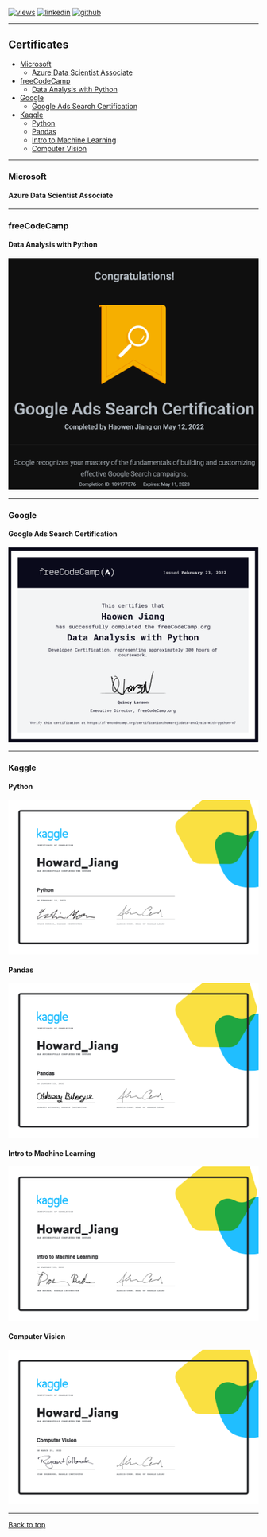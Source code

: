 [![views](https://hits.seeyoufarm.com/api/count/incr/badge.svg?url=https%3A%2F%2Fgithub.com%2Fhoward-haowen%2Fhoward-haowen.github.io&count_bg=%2367E805&title_bg=%23555555&icon=grav.svg&icon_color=%2367E805&title=Visitors&edge_flat=false)](https://hits.seeyoufarm.com) [![linkedin](https://img.shields.io/badge/View-My_LinkedIn-0A66C2?style=flat&logo=linkedin&logoColor=white)](https://www.linkedin.com/in/haowen-jiang-phd-16242074/) [![github](https://img.shields.io/badge/View_My_GitHub-181717?style=flat-square&logo=github&logoColor=white)](https://github.com/howard-haowen)  

---
## Certificates

- [Microsoft](#microsoft)
    - [Azure Data Scientist Associate](#azure-data-scientist-associate)
- [freeCodeCamp](#freecodecamp)
    - [Data Analysis with Python](#data-analysis-with-python)  
- [Google](#google)
    - [Google Ads Search Certification](#google-ads-search-certification)
- [Kaggle](#kaggle)
    - [Python](#python)
    - [Pandas](#pandas)
    - [Intro to Machine Learning](#intro-to-machine-learning)   
    - [Computer Vision](#computer-vision)   

---
### Microsoft 

#### Azure Data Scientist Associate
<div data-iframe-width="500" data-iframe-height="300" data-share-badge-id="7c4f2a43-cf71-4604-b36d-d68544c96a2e" data-share-badge-host="https://www.credly.com"></div><script type="text/javascript" async src="//cdn.credly.com/assets/utilities/embed.js"></script>

---
### freeCodeCamp 

#### Data Analysis with Python
[![](https://github.com/howard-haowen/blog.ai/raw/master/images/Google-ads.png)](https://skillshop.exceedlms.com/student/award/BmuNGjJDnB3nbGL9yi3m7sPo)

---
### Google 

#### Google Ads Search Certification
[![](https://github.com/howard-haowen/blog.ai/raw/master/images/freecodecamp-data-analysis-with-python.png)](https://www.freecodecamp.org/certification/howardj/data-analysis-with-python-v7)

---
### Kaggle

#### Python
[![](https://github.com/howard-haowen/blog.ai/raw/master/images/Kaggle-Python.png)](https://www.kaggle.com/learn/certification/howardjiang/python)

#### Pandas
[![](https://github.com/howard-haowen/blog.ai/raw/master/images/Kaggle-Pandas.png)](https://www.kaggle.com/learn/certification/howardjiang/pandas)

#### Intro to Machine Learning
[![](https://github.com/howard-haowen/blog.ai/raw/master/images/Kaggle-IntroToMachineLearning.png)](https://www.kaggle.com/learn/certification/howardjiang/intro-to-machine-learning)

#### Computer Vision
[![](https://github.com/howard-haowen/blog.ai/raw/master/images/Kaggle-ComputerVision.png)](https://www.kaggle.com/learn/certification/howardjiang/computer-vision)

---
[Back to top](#)
